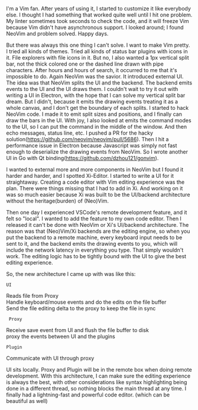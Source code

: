 I'm a Vim fan. After years of using it, I started to customize it like everybody else. I thought I had something that worked quite well until I hit one problem. My linter sometimes took seconds to check the code, and it will freeze Vim because Vim didn't have asynchronous support. I looked around; I found NeoVim and problem solved. Happy days. 

But there was always this one thing I can't solve. I want to make Vim pretty. I tried all kinds of themes. Tried all kinds of status bar plugins with icons in it. File explorers with file icons in it. But no, I also wanted a 1px vertical split bar, not the thick colored one or the dashed line drawn with pipe characters. After hours and hours of search, it occurred to me that it's impossible to do. Again NeoVim was the savior. It introduced external UI. The idea was that NeoVim splits the UI and the backend. The backend emits events to the UI and the UI draws them. I couldn't wait to try it out with writing a UI in Electron, with the hope that I can solve my vertical split bar dream. But I didn't, because it emits the drawing events treating it as a whole canvas, and I don't get the boundary of each splits. I started to hack NeoVim code. I made it to emit split sizes and positions, and I finally can draw the bars in the UI. With joy, I also looked at emits the command modes to the UI, so I can put the command in the middle of the window. And then echo messages, status line, etc. I pushed a PR for the hacky solution(https://github.com/neovim/neovim/pull/5686). Then I hit a performance issue in Electron because Javascript was simply not fast enough to deserialize the drawing events from NeoVim. So I wrote another UI in Go with Qt binding(https://github.com/dzhou121/gonvim). 

I wanted to external more and more components in NeoVim but I found it harder and harder, and I spotted Xi-Editor. I started to write a UI for it straightaway. Creating a code editor with Vim editing experience was the plan. There were things missing that I had to add in Xi. And working on it was so much easier because Xi was built to be the UI/backend architecture without the heritage(burden) of (Neo)Vim. 

Then one day I experienced VSCode's remote development feature, and it felt so "local". I wanted to add the feature to my own code editor. Then I released it can't be done with NeoVim or Xi's UI/backend architecture. The reason was that (Neo)Vim/Xi backends are the editing engine, so when you put the backend to a remote machine, every keyboard input needs to be sent to it, and the backend emits the drawing events to you, which will include the network latency in everything you type. That simply wouldn't work. The editing logic has to be tightly bound with the UI to give the best editing experience. 

So, the new architecture I came up with was like this: 

    UI
Reads file from Proxy<br>
Handle keyboard/mouse events and do the edits on the file buffer<br>
Send the file editing delta to the proxy to keep the file in sync<br>

	 Proxy
Receive save event from UI and flush the file buffer to disk<br>
proxy the events between UI and the plugins<br>

	Plugin
Communicate with UI through proxy<br>

UI sits locally. Proxy and Plugin will be in the remote box when doing remote development. With this architecture, I can make sure the editing experience is always the best, with other considerations like syntax highlighting being done in a different thread, so nothing blocks the main thread at any time. I finally had a lightning-fast and powerful code editor. (which can be beautiful as well)   
